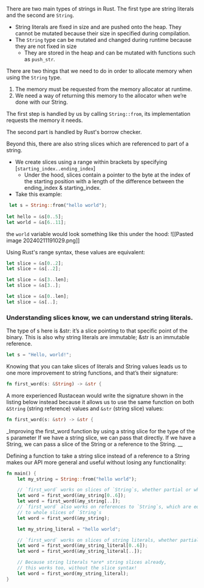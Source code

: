 There are two main types of strings in Rust. The first type are string literals and the second are `String`.
- String literals are fixed in size and are pushed onto the heap. They cannot be mutated because their size in specified during compilation.
- The `String` type can be mutated and changed during runtime because they are not fixed in size
	- They are stored in the heap and can be mutated with functions such as `push_str`.

There are two things that we need to do in order to allocate memory when using the `String` type.
1. The memory must be requested from the memory allocator at runtime.
2. We need a way of returning this memory to the allocator when we’re done with our String.

The first step is handled by us by calling `String::from`, its implementation requests the memory it needs.

The second part is handled by Rust's borrow checker.

Beyond this, there are also string slices which are referenced to part of a string.
- We create slices using a range within brackets by specifying [`starting_index..ending_index`]
	- Under the hood, slices contain a pointer to the byte at the index of the starting position with a length of the difference between the ending_index & starting_index.
- Take this example:
```rust
 let s = String::from("hello world");
 
let hello = &s[0..5];
let world = &s[6..11];
```

the `world` variable would look something like this under the hood:
![[Pasted image 20240211191029.png]]

Using Rust's range syntax, these values are equivalent:
```rust
let slice = &s[0..2];
let slice = &s[..2];
```

```rust
let slice = &s[3..len];
let slice = &s[3..];
```

```rust
let slice = &s[0..len];
let slice = &s[..];
```

### Understanding slices know, we can understand string literals. 

The type of s here is &str: it’s a slice pointing to that specific point of the binary. This is also why string literals are immutable; &str is an immutable reference.
```rust
let s = "Hello, world!";
```

Knowing that you can take slices of literals and String values leads us to one more improvement to string functions, and that’s their signature:
```rust
fn first_word(s: &String) -> &str {
```

A more experienced Rustacean would write the signature shown in the listing below instead because it allows us to use the same function on both `&String` (string reference) values and `&str` (string slice) values:
```rust
fn first_word(s: &str) -> &str {
```
_Improving the first_word function by using a string slice for the type of the s parameter If we have a string slice, we can pass that directly. If we have a String, we can pass a slice of the String or a reference to the String. __

Defining a function to take a string slice instead of a reference to a String makes our API more general and useful without losing any functionality:
```rust
fn main() {
    let my_string = String::from("hello world");

    // `first_word` works on slices of `String`s, whether partial or whole
    let word = first_word(&my_string[0..6]);
    let word = first_word(&my_string[..]);
    // `first_word` also works on references to `String`s, which are equivalent
    // to whole slices of `String`s
    let word = first_word(&my_string);

    let my_string_literal = "hello world";

    // `first_word` works on slices of string literals, whether partial or whole
    let word = first_word(&my_string_literal[0..6]);
    let word = first_word(&my_string_literal[..]);

    // Because string literals *are* string slices already,
    // this works too, without the slice syntax!
    let word = first_word(my_string_literal);
}
```

